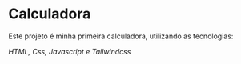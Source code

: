 # Calculadora
Este projeto é minha primeira calculadora, utilizando as tecnologias:
 
 _HTML, Css, Javascript e Tailwindcss_
